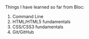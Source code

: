 Things I have learned so far from Bloc:
   1. Command Line
   2. HTML/HTML5 fundamentals
   3. CSS/CSS3   fundamentals
   4. Git/GitHub
